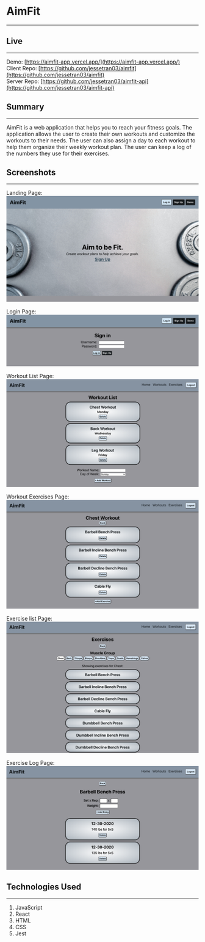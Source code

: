 # AimFit
 * * *
 

 ## Live
 --------------

Demo: [https://aimfit-app.vercel.app/](https://aimfit-app.vercel.app/) </br>
Client Repo: [https://github.com/jessetran03/aimfit](https://github.com/jessetran03/aimfit) </br>
Server Repo: [https://github.com/jessetran03/aimfit-api](https://github.com/jessetran03/aimfit-api)

## Summary
 --------------

 AimFit is a web application that helps you to reach your fitness goals. The application allows the user to create their own workouts and customize the workouts to their needs. The user can also assign a day to each workout to help them organize their weekly workout plan. The user can keep a log of the numbers they use for their exercises.


 ## Screenshots
  --------------
 Landing Page:
 ![Landing](images/landing-page.jpg)

 Login Page:
 ![Login](images/login-page.jpg)

 Workout List Page:
 ![WorkoutList](images/workout-list.jpg)

 Workout Exercises Page:
 ![WorkoutExercises](images/workout-exercises.jpg)

 Exercise list Page:
 ![ExerciseList](images/exercise-list.jpg)

 Exercise Log Page:
 ![ExerciseLog](images/exercise-log.jpg)


 ## Technologies Used
 --------------

 1. JavaScript
 2. React
 3. HTML
 4. CSS
 5. Jest